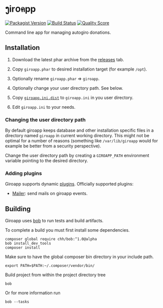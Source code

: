 # ງir໐คpp

[![Packagist Version](https://img.shields.io/packagist/v/byrokrat/giroapp.svg?style=flat-square)](https://packagist.org/packages/byrokrat/giroapp)
[![Build Status](https://img.shields.io/travis/byrokrat/giroapp/master.svg?style=flat-square)](https://travis-ci.org/byrokrat/giroapp)
[![Quality Score](https://img.shields.io/scrutinizer/g/byrokrat/giroapp.svg?style=flat-square)](https://scrutinizer-ci.com/g/byrokrat/giroapp)

Command line app for managing autogiro donations.

## Installation

1. Download the latest phar archive from the [releases](https://github.com/byrokrat/giroapp/releases) tab.

2. Copy `giroapp.phar` to desired installation target (for example `/opt`).

3. Optionally rename `giroapp.phar` => `giroapp`.

4. Optionally change your user directory path. See below.

5. Copy [`giroapp.ini.dist`](giroapp.ini.dist) to `giroapp.ini` in you user directory.

6. Edit `giroapp.ini` to your needs.

### Changing the user directory path

By default giroapp keeps database and other installation specific files in a
directory named `giroapp` in current working directory. This might not be
optimal for a number of reasons (something like `/var/lib/giroapp` would
for example be better from a security perspective).

Change the user directory path by creating a `GIROAPP_PATH` environment variable
pointing to the desired directory.

### Adding plugins

Giroapp supports dynamic [plugins](docs/plugins.md). Officially supported plugins:

* [Mailer](https://github.com/byrokrat/giroapp-mailer-plugin): send mails on giroapp events.

## Building

Giroapp uses [bob](https://github.com/CHH/bob) to run tests and build artifacts.

To complete a build you must first install some dependencies.

```shell
composer global require chh/bob:^1.0@alpha
bob install_dev_tools
composer install
```

Make sure to have the global composer bin directory in your include path.

```shell
export PATH=$PATH:~/.composer/vendor/bin/
```

Build project from within the project directory tree

```shell
bob
```

Or for more information run

```shell
bob --tasks
```
